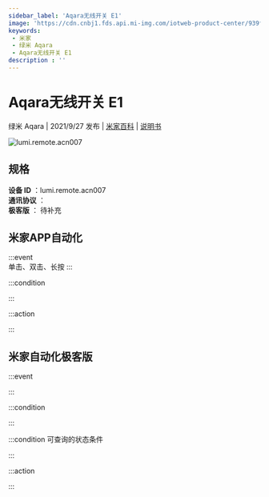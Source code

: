 ```yaml
---
sidebar_label: 'Aqara无线开关 E1'
image: 'https://cdn.cnbj1.fds.api.mi-img.com/iotweb-product-center/939fe5c083645b80e373e3dfbe4ada7e_1624257925887.png?GalaxyAccessKeyId=AKVGLQWBOVIRQ3XLEW&Expires=9223372036854775807&Signature=8DiMvpmTL2JiivfsgmwCI3Bpniw='
keywords: 
 - 米家
 - 绿米 Aqara
 - Aqara无线开关 E1
description : ''
---
```

# Aqara无线开关 E1

绿米 Aqara | 2021/9/27 发布 | [米家百科](https://home.mi.com/webapp/content/baike/product/index.html?model=lumi.remote.acn007) | [说明书](https://home.mi.com/views/introduction.html?model=lumi.remote.acn007&region=cn)

![lumi.remote.acn007](https://cdn.cnbj1.fds.api.mi-img.com/iotweb-product-center/939fe5c083645b80e373e3dfbe4ada7e_1624257925887.png?GalaxyAccessKeyId=AKVGLQWBOVIRQ3XLEW&Expires=9223372036854775807&Signature=8DiMvpmTL2JiivfsgmwCI3Bpniw=)

## 规格  
> 
**设备 ID** ：lumi.remote.acn007  
**通讯协议** ：  
**极客版**  ： 待补充 


## 米家APP自动化  

:::event  
单击、双击、长按
:::

:::condition  

:::

:::action   

:::

## 米家自动化极客版  

:::event  

:::

:::condition  

:::

:::condition 可查询的状态条件  

:::

:::action  

:::

        
